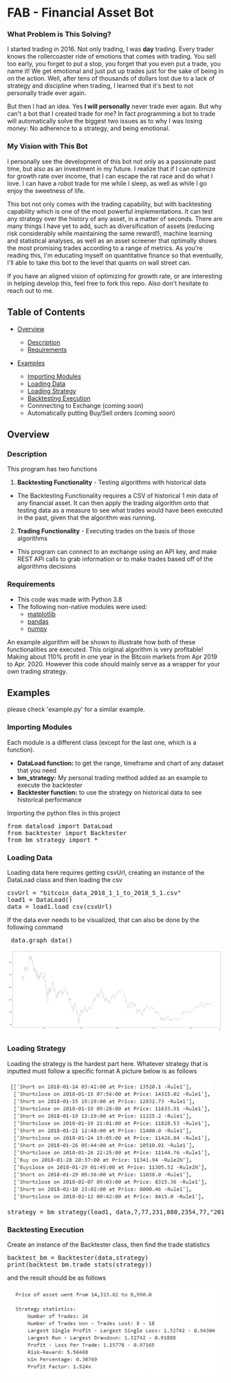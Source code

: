 # FAB - Financial Asset Bot

### What Problem is This Solving?
I started trading in 2016. Not only trading, I was **day** trading. Every trader knows the rollercoaster ride of emotions that comes with trading. You sell too early, you forget to put a stop, you forget that you even put a trade, you name it! We get emotional and just put up trades just for the sake of being in on the action. Well, after tens of thousands of dollars lost due to a lack of strategy and discipline when trading, I learned that it's best to not personally trade ever again. 

But then I had an idea. Yes **I will personally** never trade ever again. But why can't a bot that I created trade for me? In fact programming a bot to trade will automatically solve the biggest two issues as to why I was losing money: No adherence to a strategy, and being emotional.  

### My Vision with This Bot
I personally see the development of this bot not only as a passionate past time, but also as an investment in my future. I realize that if I can optimize for growth rate over income, that I can escape the rat race and do what I love. I can have a robot trade for me while I sleep, as well as while I go enjoy the sweetness of life. 

This bot not only comes with the trading capability, but with backtesting capability which is one of the most powerful implementations. It can test any strategy over the history of any asset, in a matter of seconds. There are many things I have yet to add, such as diversification of assets (reducing risk considerably while maintaining the same reward!), machine learning and statistical analyses, as well as an asset screener that optimally shows the most promising trades according to a range of metrics. As you're reading this, I'm educating myself on quantitative finance so that eventually, I'll able to take this bot to the level that quants on wall street can.

If you have an aligned vision of optimizing for growth rate, or are interesting in helping develop this, feel free to fork this repo. Also don't hesitate to reach out to me.

## Table of Contents
- [Overview](#Overview)
  - [Description](#Description)
  - [Requirements](#Requirements)

- [Examples](#Examples)
  - [Importing Modules](#Importing-Modules)
  - [Loading Data](#Loading-Data)
  - [Loading Strategy](#Loading-Strategy)
  - [Backtesting Execution](#Backtesting-Execution)
  - Connnecting to Exchange (coming soon)
  - Automatically putting Buy/Sell orders (coming soon)

## Overview
### Description
This program has two functions

1. **Backtesting Functionality** - Testing algorithms with historical data 
  - The Backtesting Functionality requires a CSV of historical 1 min data of any financial asset. It can then apply the trading algorithm onto that testing data as a measure to see what trades would have been executed in the past, given that the algorithm was running. 
    
2. **Trading Functionality** - Executing trades on the basis of those algorithms
  - This program can connect to an exchange using an API key, and make REST API calls to grab information or to make trades based off of the algorithms decisions
 
### Requirements
- This code was made with Python 3.8
- The following non-native modules were used:
  - [matplotlib](#https://pypi.org/project/matplotlib/)
  - [pandas](#https://pypi.org/project/pandas/)
  - [numpy](#https://pypi.org/project/numpy/)

An example algorithm will be shown to illustrate how both of these functionalities are executed. This original algorithm is very profitable! Making about 110% profit in one year in the Bitcoin markets from Apr 2019 to Apr. 2020. However this code should mainly serve as a wrapper for your own trading strategy.

## Examples
please check 'example.py' for a similar example.

### Importing Modules
Each module is a different class (except for the last one, which is a function). 
- **DataLoad function:** to get the range, timeframe and chart of any dataset that you need
- **bm_strategy:** My personal trading method added as an example to execute the backtester
- **Backtester function:** to use the strategy on historical data to see historical performance

Importing the python files in this project
<pre>
from dataload import DataLoad
from backtester import Backtester
from bm_strategy import *
</pre>

### Loading Data 
Loading data here requires getting csvUrl, creating an instance of the DataLoad class and then loading the csv
<pre>
csvUrl = "bitcoin_data_2018_1_1_to_2018_5_1.csv"
load1 = DataLoad()
data = load1.load_csv(csvUrl)
</pre>

If the data ever needs to be visualized, that can also be done by the following command

<pre> data.graph_data()</pre>

![](https://github.com/haseab/FAB/blob/master/example%20images/chart_example.png)


### Loading Strategy
Loading the strategy is the hardest part here. Whatever strategy that is inputted must follow a specific format
A picture below is as follows

![](https://github.com/haseab/FAB/blob/master/example%20images/trade_list_example.png)

<pre>
strategy = bm_strategy(load1, data,7,77,231,880,2354,77,"2018-01-01","2018-05-01")
</pre>

### Backtesting Execution
Create an instance of the Backtester class, then find the trade statistics

<pre>
backtest_bm = Backtester(data,strategy)
print(backtest_bm.trade_stats(strategy))
</pre>

and the result should be as follows

![](https://github.com/haseab/FAB/blob/master/example%20images/trade_stats_example.png)
